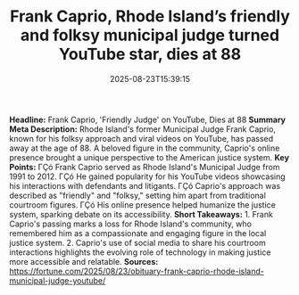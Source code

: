 ﻿---
title: "Frank Caprio, Rhode Island’s friendly and folksy municipal judge turned YouTube star, dies at 88"
date: "2025-08-23T15:39:15"
category: "Markets"
summary: ""
slug: "frank caprio rhode islands friendly and folksy municipal jud"
source_urls:
  - "https://fortune.com/2025/08/23/obituary-frank-caprio-rhode-island-municipal-judge-youtube/"
seo:
  title: "Frank Caprio, Rhode Island’s friendly and folksy municipal judge turned YouTube star, dies at 88 | Hash n Hedge"
  description: ""
  keywords: ["news", "markets", "brief"]
---
**Headline:** Frank Caprio, 'Friendly Judge' on YouTube, Dies at 88  **Summary Meta Description:** Rhode Island's former Municipal Judge Frank Caprio, known for his folksy approach and viral videos on YouTube, has passed away at the age of 88. A beloved figure in the community, Caprio's online presence brought a unique perspective to the American justice system.  **Key Points:**  ΓÇó Frank Caprio served as Rhode Island's Municipal Judge from 1991 to 2012. ΓÇó He gained popularity for his YouTube videos showcasing his interactions with defendants and litigants. ΓÇó Caprio's approach was described as "friendly" and "folksy," setting him apart from traditional courtroom figures. ΓÇó His online presence helped humanize the justice system, sparking debate on its accessibility.  **Short Takeaways:**  1. Frank Caprio's passing marks a loss for Rhode Island's community, who remembered him as a compassionate and engaging figure in the local justice system. 2. Caprio's use of social media to share his courtroom interactions highlights the evolving role of technology in making justice more accessible and relatable.  **Sources:**  https://fortune.com/2025/08/23/obituary-frank-caprio-rhode-island-municipal-judge-youtube/ 
